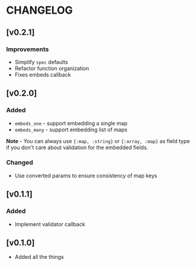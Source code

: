 # CHANGELOG

## [v0.2.1]

### Improvements

- Simplify `spec` defaults
- Refactor function organization
- Fixes embeds callback

## [v0.2.0]

### Added

- `embeds_one` - support embedding a single map
- `embeds_many` - support embedding list of maps

**Note** - You can always use `{:map, :string}` or `{:array, :map}` as field type if you don't care about validation for the embedded fields.

### Changed

- Use converted params to ensure consistency of map keys

## [v0.1.1]

### Added

- Implement validator callback

## [v0.1.0]

- Added all the things
